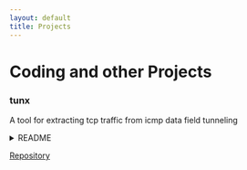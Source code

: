 ```yaml
---
layout: default
title: Projects
---
```


# Coding and other Projects

### tunx
  
A tool for extracting tcp traffic from icmp data field tunneling
  
<details><summary>README</summary>
<p>
    
  # tunx
  ### Name:
  tunx, tunnel extractor

  ### Synopis:
  python3 tunx [-o offset] [input_file] [output_file]

  ### Description:
  Extracts ICMP tunneled TCP/IP layers from scapy compatible packet captures.

  Looks for tunneled layer in 'data' field of ICMP packet (ICMP.data of Ether/IP/ICMP frame) and extracts to output file as pcap.

  ### Options:

  **Required:**
  - [input_file]    Capture file to extract from.  Works with scapy compatible capture files.
  - [output_file]   File to write extracted layer to.
  
  **Optional:**
  - [-o]            Specify byte offset of tunneled layer in data field.

  ### Examples: 
  python3 tunx Ping.pcap extract.pcap
  python3 tunx -o 5 sneakers.pcap extract2.pcap

  ### Author:
  James Read
</p>
</details>
  
[Repository](https://github.com/jmrweb/tunx)
